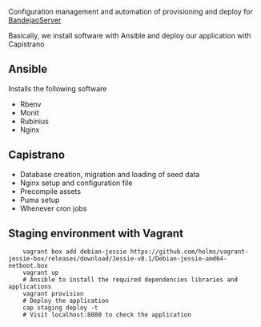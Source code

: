 Configuration management and automation of provisioning and deploy for [BandejaoServer](https://github.com/gjhenrique/EasyMenuServer)

Basically, we install software with Ansible and deploy our application with Capistrano

## Ansible
Installs the following software
* Rbenv
* Monit
* Rubinius
* Nginx

## Capistrano
* Database creation, migration and loading of seed data
* Nginx setup and configuration file
* Precompile assets 
* Puma setup
* Whenever cron jobs

## Staging environment with Vagrant
```
    vagrant box add debian-jessie https://github.com/holms/vagrant-jessie-box/releases/download/Jessie-v0.1/Debian-jessie-amd64-netboot.box
    vagrant up
    # Ansible to install the required dependencies libraries and applications
    vagrant provision
    # Deploy the application
    cap staging deploy -t
    # Visit localhost:8080 to check the application
```
